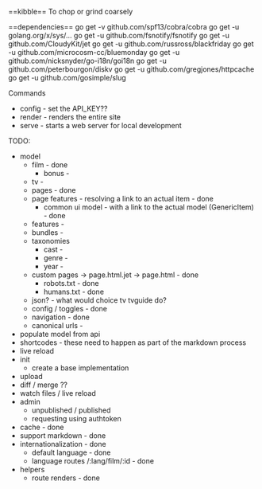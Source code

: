 ==kibble==
To chop or grind coarsely

==dependencies==
go get -v github.com/spf13/cobra/cobra
go get -u golang.org/x/sys/...
go get -u github.com/fsnotify/fsnotify
go get -u github.com/CloudyKit/jet
go get -u github.com/russross/blackfriday
go get -u github.com/microcosm-cc/bluemonday
go get -u github.com/nicksnyder/go-i18n/goi18n
go get -u github.com/peterbourgon/diskv
go get -u github.com/gregjones/httpcache
go get -u github.com/gosimple/slug

Commands
 - config - set the API_KEY??
 - render - renders the entire site
 - serve - starts a web server for local development

TODO:
 * model
    * film - done
      * bonus -
    * tv -
    * pages - done
    * page features - resolving a link to an actual item - done
      * common ui model - with a link to the actual model (GenericItem) - done
    * features -
    * bundles -
    * taxonomies
      * cast -
      * genre -
      * year -
    * custom pages -> page.html.jet -> page.html - done
      * robots.txt - done
      * humans.txt - done
    * json? - what would choice tv tvguide do?
    * config / toggles - done
    * navigation - done
    * canonical urls -
 * populate model from api
 * shortcodes - these need to happen as part of the markdown process
 * live reload
 * init
    * create a base implementation
 * upload
 * diff / merge ??
 * watch files / live reload
 * admin
    * unpublished / published
    * requesting using authtoken
 * cache - done
 * support markdown - done
 * internationalization - done
    * default language - done
    * language routes /:lang/film/:id - done
 * helpers
    * route renders - done
